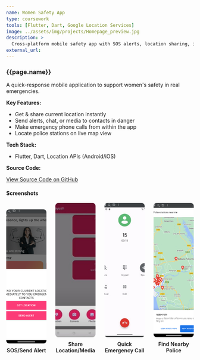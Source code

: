 ```yaml
---
name: Women Safety App
type: coursework
tools: [Flutter, Dart, Google Location Services]
image: ../assets/img/projects/Homepage_preview.jpg
description: >
  Cross-platform mobile safety app with SOS alerts, location sharing, immediate calling, and info for emergency contacts and nearby police stations. Built using Flutter & Dart (Feb 2023).
external_url:
---
```


### **{{page.name}}**

A quick-response mobile application to support women's safety in real emergencies.

**Key Features:**
- Get & share current location instantly
- Send alerts, chat, or media to contacts in danger
- Make emergency phone calls from within the app
- Locate police stations on live map view

**Tech Stack:**
- Flutter, Dart, Location APIs (Android/iOS)

**Source Code:**  
 
<a class="github-button" href="https://github.com/SMSristi/women-safety-app" data-size="large" aria-label="View Source Code on GitHub">
  View Source Code on GitHub
</a>


#### Screenshots

<div style="display:flex; gap:24px; justify-content:center; align-items:flex-end;">
  <div style="text-align:center;">
    <img src="../assets/img/women-safety-app/send_alert.jpg"
         alt="Send Alert"
         style="width:180px; height:360px; object-fit:cover; border-radius:8px;" />
    <div style="font-weight:600; margin-top:7px;">SOS/Send Alert</div>
  </div>
  <div style="text-align:center;">
    <img src="../assets/img/women-safety-app/send_current_loc_and_img.jpg"
         alt="Send Location & Chat"
         style="width:180px; height:360px; object-fit:cover; border-radius:8px;" />
    <div style="font-weight:600; margin-top:7px;">Share Location/Media</div>
  </div>
  <div style="text-align:center;">
    <img src="../assets/img/women-safety-app/activate_phone_calls.jpg"
         alt="Phone Call"
         style="width:180px; height:360px; object-fit:cover; border-radius:8px;" />
    <div style="font-weight:600; margin-top:7px;">Quick Emergency Call</div>
  </div>
  <div style="text-align:center;">
    <img src="../assets/img/women-safety-app/exploring_police_station.jpg"
         alt="Police Map"
         style="width:180px; height:360px; object-fit:cover; border-radius:8px;" />
    <div style="font-weight:600; margin-top:7px;">Find Nearby Police</div>
  </div>
</div>